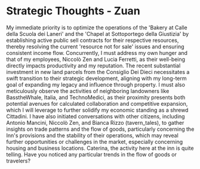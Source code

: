 # Strategic Thoughts - Zuan

My immediate priority is to optimize the operations of the 'Bakery at Calle della Scuola dei Laneri' and the 'Chapel at Sottoportego della Giustizia' by establishing active public sell contracts for their respective resources, thereby resolving the current 'resource not for sale' issues and ensuring consistent income flow. Concurrently, I must address my own hunger and that of my employees, Niccolò Zen and Lucia Ferretti, as their well-being directly impacts productivity and my reputation. The recent substantial investment in new land parcels from the Consiglio Dei Dieci necessitates a swift transition to their strategic development, aligning with my long-term goal of expanding my legacy and influence through property. I must also meticulously observe the activities of neighboring landowners like BasstheWhale, Italia, and TechnoMedici, as their proximity presents both potential avenues for calculated collaboration and competitive expansion, which I will leverage to further solidify my economic standing as a shrewd Cittadini. I have also initiated conversations with other citizens, including Antonio Mancini, Niccolò Zen, and Bianca Rizzo (tavern_tales), to gather insights on trade patterns and the flow of goods, particularly concerning the Inn's provisions and the stability of their operations, which may reveal further opportunities or challenges in the market, especially concerning housing and business locations. Caterina, the activity here at the inn is quite telling. Have you noticed any particular trends in the flow of goods or travelers?
